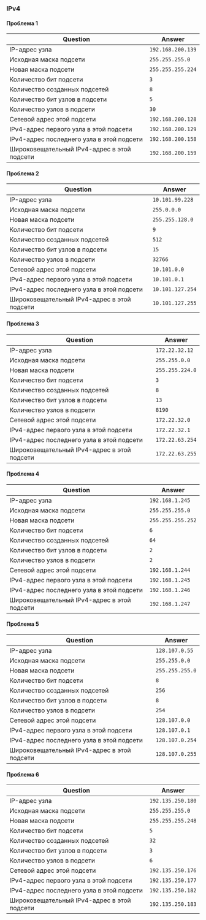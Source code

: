 ### IPv4

#### Проблема 1

| Question                                      |  Answer           |
|-----------------------------------------------|-------------------|
| IP-адрес узла                                 | `192.168.200.139` |
| Исходная маска подсети                        | `255.255.255.0`   |
| Новая маска подсети                           | `255.255.255.224` |
| Количество бит подсети                        | `3`               |
| Количество созданных подсетей                 | `8`               |
| Количество бит узлов в подсети                | `5`               |
| Количество узлов в подсети                    | `30`              |
| Сетевой адрес этой подсети                    | `192.168.200.128` |
| IPv4-адрес первого узла в этой подсети        | `192.168.200.129` |
| IPv4-адрес последнего узла в этой подсети     | `192.168.200.158` |
| Широковещательный IPv4-адрес в этой подсети   | `192.168.200.159` |



#### Проблема 2

| Question                                      |  Answer           |
|-----------------------------------------------|-------------------|
| IP-адрес узла                                 | `10.101.99.228`   |
| Исходная маска подсети                        | `255.0.0.0`       |
| Новая маска подсети                           | `255.255.128.0`   |
| Количество бит подсети                        | `9`               |
| Количество созданных подсетей                 | `512`             |
| Количество бит узлов в подсети                | `15`              |
| Количество узлов в подсети                    | `32766`           |
| Сетевой адрес этой подсети                    | `10.101.0.0`      |
| IPv4-адрес первого узла в этой подсети        | `10.101.0.1`      |
| IPv4-адрес последнего узла в этой подсети     | `10.101.127.254`  |
| Широковещательный IPv4-адрес в этой подсети   | `10.101.127.255`  |


#### Проблема 3

| Question                                      |  Answer           |
|-----------------------------------------------|-------------------|
| IP-адрес узла                                 | `172.22.32.12`    |
| Исходная маска подсети                        | `255.255.0.0`     |
| Новая маска подсети                           | `255.255.224.0`   |
| Количество бит подсети                        | `3`               |
| Количество созданных подсетей                 | `8`               |
| Количество бит узлов в подсети                | `13`              |
| Количество узлов в подсети                    | `8190`            |
| Сетевой адрес этой подсети                    | `172.22.32.0`     |
| IPv4-адрес первого узла в этой подсети        | `172.22.32.1`     |
| IPv4-адрес последнего узла в этой подсети     | `172.22.63.254`   |
| Широковещательный IPv4-адрес в этой подсети   | `172.22.63.255`   |


#### Проблема 4

| Question                                      |  Answer           |
|-----------------------------------------------|-------------------|
| IP-адрес узла                                 | `192.168.1.245`   |
| Исходная маска подсети                        | `255.255.255.0`   |
| Новая маска подсети                           | `255.255.255.252` |
| Количество бит подсети                        | `6`               |
| Количество созданных подсетей                 | `64`              |
| Количество бит узлов в подсети                | `2`               |
| Количество узлов в подсети                    | `2`               |
| Сетевой адрес этой подсети                    | `192.168.1.244`   |
| IPv4-адрес первого узла в этой подсети        | `192.168.1.245`   |
| IPv4-адрес последнего узла в этой подсети     | `192.168.1.246`   |
| Широковещательный IPv4-адрес в этой подсети   | `192.168.1.247`   |


#### Проблема 5

| Question                                      |  Answer           |
|-----------------------------------------------|-------------------|
| IP-адрес узла                                 | `128.107.0.55`    |
| Исходная маска подсети                        | `255.255.0.0`     |
| Новая маска подсети                           | `255.255.255.0`   |
| Количество бит подсети                        | `8`               |
| Количество созданных подсетей                 | `256`             |
| Количество бит узлов в подсети                | `8`               |
| Количество узлов в подсети                    | `254`             |
| Сетевой адрес этой подсети                    | `128.107.0.0`     |
| IPv4-адрес первого узла в этой подсети        | `128.107.0.1`     |
| IPv4-адрес последнего узла в этой подсети     | `128.107.0.254`   |
| Широковещательный IPv4-адрес в этой подсети   | `128.107.0.255`   |


#### Проблема 6

| Question                                      |  Answer           |
|-----------------------------------------------|-------------------|
| IP-адрес узла                                 | `192.135.250.180` |
| Исходная маска подсети                        | `255.255.255.0`   |
| Новая маска подсети                           | `255.255.255.248` |
| Количество бит подсети                        | `5`               |
| Количество созданных подсетей                 | `32`              |
| Количество бит узлов в подсети                | `3`               |
| Количество узлов в подсети                    | `6`               |
| Сетевой адрес этой подсети                    | `192.135.250.176` |
| IPv4-адрес первого узла в этой подсети        | `192.135.250.177` |
| IPv4-адрес последнего узла в этой подсети     | `192.135.250.182` |
| Широковещательный IPv4-адрес в этой подсети   | `192.135.250.183` |


